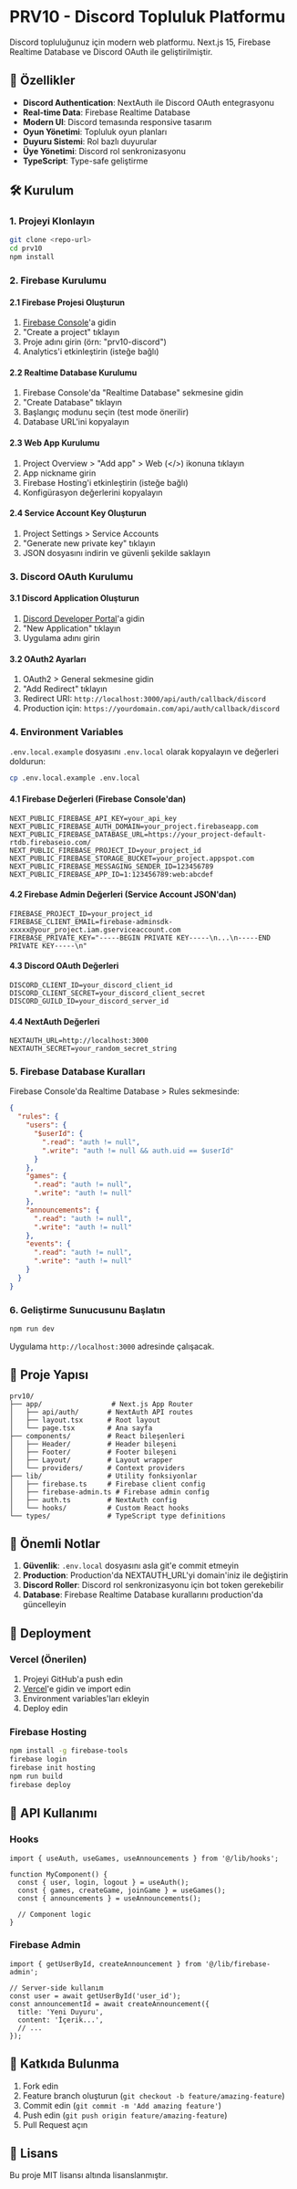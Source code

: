 # PRV10 - Discord Topluluk Platformu

Discord topluluğunuz için modern web platformu. Next.js 15, Firebase Realtime Database ve Discord OAuth ile geliştirilmiştir.

## 🚀 Özellikler

- **Discord Authentication**: NextAuth ile Discord OAuth entegrasyonu
- **Real-time Data**: Firebase Realtime Database
- **Modern UI**: Discord temasında responsive tasarım
- **Oyun Yönetimi**: Topluluk oyun planları
- **Duyuru Sistemi**: Rol bazlı duyurular
- **Üye Yönetimi**: Discord rol senkronizasyonu
- **TypeScript**: Type-safe geliştirme

## 🛠️ Kurulum

### 1. Projeyi Klonlayın

```bash
git clone <repo-url>
cd prv10
npm install
```

### 2. Firebase Kurulumu

#### 2.1 Firebase Projesi Oluşturun
1. [Firebase Console](https://console.firebase.google.com/)'a gidin
2. "Create a project" tıklayın
3. Proje adını girin (örn: "prv10-discord")
4. Analytics'i etkinleştirin (isteğe bağlı)

#### 2.2 Realtime Database Kurulumu
1. Firebase Console'da "Realtime Database" sekmesine gidin
2. "Create Database" tıklayın
3. Başlangıç modunu seçin (test mode önerilir)
4. Database URL'ini kopyalayın

#### 2.3 Web App Kurulumu
1. Project Overview > "Add app" > Web (</>) ikonuna tıklayın
2. App nickname girin
3. Firebase Hosting'i etkinleştirin (isteğe bağlı)
4. Konfigürasyon değerlerini kopyalayın

#### 2.4 Service Account Key Oluşturun
1. Project Settings > Service Accounts
2. "Generate new private key" tıklayın
3. JSON dosyasını indirin ve güvenli şekilde saklayın

### 3. Discord OAuth Kurulumu

#### 3.1 Discord Application Oluşturun
1. [Discord Developer Portal](https://discord.com/developers/applications)'a gidin
2. "New Application" tıklayın
3. Uygulama adını girin

#### 3.2 OAuth2 Ayarları
1. OAuth2 > General sekmesine gidin
2. "Add Redirect" tıklayın
3. Redirect URI: `http://localhost:3000/api/auth/callback/discord`
4. Production için: `https://yourdomain.com/api/auth/callback/discord`

### 4. Environment Variables

`.env.local.example` dosyasını `.env.local` olarak kopyalayın ve değerleri doldurun:

```bash
cp .env.local.example .env.local
```

#### 4.1 Firebase Değerleri (Firebase Console'dan)
```env
NEXT_PUBLIC_FIREBASE_API_KEY=your_api_key
NEXT_PUBLIC_FIREBASE_AUTH_DOMAIN=your_project.firebaseapp.com
NEXT_PUBLIC_FIREBASE_DATABASE_URL=https://your_project-default-rtdb.firebaseio.com/
NEXT_PUBLIC_FIREBASE_PROJECT_ID=your_project_id
NEXT_PUBLIC_FIREBASE_STORAGE_BUCKET=your_project.appspot.com
NEXT_PUBLIC_FIREBASE_MESSAGING_SENDER_ID=123456789
NEXT_PUBLIC_FIREBASE_APP_ID=1:123456789:web:abcdef
```

#### 4.2 Firebase Admin Değerleri (Service Account JSON'dan)
```env
FIREBASE_PROJECT_ID=your_project_id
FIREBASE_CLIENT_EMAIL=firebase-adminsdk-xxxxx@your_project.iam.gserviceaccount.com
FIREBASE_PRIVATE_KEY="-----BEGIN PRIVATE KEY-----\n...\n-----END PRIVATE KEY-----\n"
```

#### 4.3 Discord OAuth Değerleri
```env
DISCORD_CLIENT_ID=your_discord_client_id
DISCORD_CLIENT_SECRET=your_discord_client_secret
DISCORD_GUILD_ID=your_discord_server_id
```

#### 4.4 NextAuth Değerleri
```env
NEXTAUTH_URL=http://localhost:3000
NEXTAUTH_SECRET=your_random_secret_string
```

### 5. Firebase Database Kuralları

Firebase Console'da Realtime Database > Rules sekmesinde:

```json
{
  "rules": {
    "users": {
      "$userId": {
        ".read": "auth != null",
        ".write": "auth != null && auth.uid == $userId"
      }
    },
    "games": {
      ".read": "auth != null",
      ".write": "auth != null"
    },
    "announcements": {
      ".read": "auth != null",
      ".write": "auth != null"
    },
    "events": {
      ".read": "auth != null",
      ".write": "auth != null"
    }
  }
}
```

### 6. Geliştirme Sunucusunu Başlatın

```bash
npm run dev
```

Uygulama `http://localhost:3000` adresinde çalışacak.

## 📁 Proje Yapısı

```
prv10/
├── app/                 # Next.js App Router
│   ├── api/auth/       # NextAuth API routes
│   ├── layout.tsx      # Root layout
│   └── page.tsx        # Ana sayfa
├── components/         # React bileşenleri
│   ├── Header/         # Header bileşeni
│   ├── Footer/         # Footer bileşeni
│   ├── Layout/         # Layout wrapper
│   └── providers/      # Context providers
├── lib/                # Utility fonksiyonlar
│   ├── firebase.ts     # Firebase client config
│   ├── firebase-admin.ts # Firebase admin config
│   ├── auth.ts         # NextAuth config
│   └── hooks/          # Custom React hooks
└── types/              # TypeScript type definitions
```

## 🔑 Önemli Notlar

1. **Güvenlik**: `.env.local` dosyasını asla git'e commit etmeyin
2. **Production**: Production'da NEXTAUTH_URL'yi domain'iniz ile değiştirin
3. **Discord Roller**: Discord rol senkronizasyonu için bot token gerekebilir
4. **Database**: Firebase Realtime Database kurallarını production'da güncelleyin

## 🚀 Deployment

### Vercel (Önerilen)

1. Projeyi GitHub'a push edin
2. [Vercel](https://vercel.com)'e gidin ve import edin
3. Environment variables'ları ekleyin
4. Deploy edin

### Firebase Hosting

```bash
npm install -g firebase-tools
firebase login
firebase init hosting
npm run build
firebase deploy
```

## 📝 API Kullanımı

### Hooks

```tsx
import { useAuth, useGames, useAnnouncements } from '@/lib/hooks';

function MyComponent() {
  const { user, login, logout } = useAuth();
  const { games, createGame, joinGame } = useGames();
  const { announcements } = useAnnouncements();
  
  // Component logic
}
```

### Firebase Admin

```tsx
import { getUserById, createAnnouncement } from '@/lib/firebase-admin';

// Server-side kullanım
const user = await getUserById('user_id');
const announcementId = await createAnnouncement({
  title: 'Yeni Duyuru',
  content: 'İçerik...',
  // ...
});
```

## 🤝 Katkıda Bulunma

1. Fork edin
2. Feature branch oluşturun (`git checkout -b feature/amazing-feature`)
3. Commit edin (`git commit -m 'Add amazing feature'`)
4. Push edin (`git push origin feature/amazing-feature`)
5. Pull Request açın

## 📄 Lisans

Bu proje MIT lisansı altında lisanslanmıştır.
